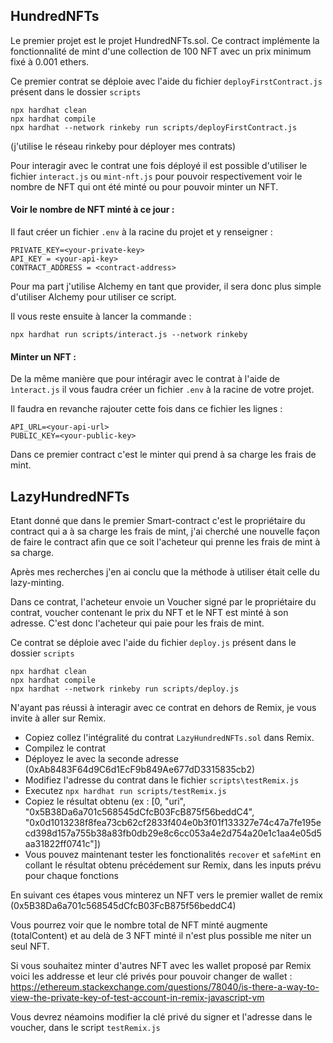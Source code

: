 ## HundredNFTs

Le premier projet est le projet HundredNFTs.sol. Ce contract implémente la fonctionnalité de mint d'une collection de 100 NFT avec un prix minimum fixé à 0.001 ethers.

Ce premier contrat se déploie avec l'aide du fichier  `deployFirstContract.js` présent dans le dossier `scripts`

```shell
npx hardhat clean
npx hardhat compile
npx hardhat --network rinkeby run scripts/deployFirstContract.js
```
(j'utilise le réseau rinkeby pour déployer mes contrats)

Pour interagir avec le contrat une fois déployé il est possible d'utiliser le fichier `interact.js` ou `mint-nft.js` pour pouvoir respectivement voir le nombre de NFT qui ont été minté ou pour pouvoir minter un NFT.

#### Voir le nombre de NFT minté à ce jour :

Il faut créer un fichier `.env` à la racine du projet et y renseigner :

```env
PRIVATE_KEY=<your-private-key>
API_KEY = <your-api-key>
CONTRACT_ADDRESS = <contract-address>
```

Pour ma part j'utilise Alchemy en tant que provider, il sera donc plus simple d'utiliser Alchemy pour utiliser ce script.

Il vous reste ensuite à lancer la commande :

```shell
npx hardhat run scripts/interact.js --network rinkeby
```

#### Minter un NFT :

De la même manière que pour intéragir avec le contrat à l'aide de `ìnteract.js` il vous faudra créer un fichier `.env` à la racine de votre projet.

Il faudra en revanche rajouter cette fois dans ce fichier les lignes :

```
API_URL=<your-api-url>
PUBLIC_KEY=<your-public-key>
```
Dans ce premier contract c'est le minter qui prend à sa charge les frais de mint.


## LazyHundredNFTs

Etant donné que dans le premier Smart-contract c'est le propriétaire du contract qui a à sa charge les frais de mint, j'ai cherché une nouvelle façon de faire le contract afin que ce soit l'acheteur qui prenne les frais de mint à sa charge.

Après mes recherches j'en ai conclu que la méthode à utiliser était celle du lazy-minting.

Dans ce contrat, l'acheteur envoie un Voucher signé par le propriétaire du contrat, voucher contenant le prix du NFT et le NFT est minté à son adresse. C'est donc l'acheteur qui paie pour les frais de mint.

Ce contrat se déploie avec l'aide du fichier  `deploy.js` présent dans le dossier `scripts`

```shell
npx hardhat clean
npx hardhat compile
npx hardhat --network rinkeby run scripts/deploy.js
```

N'ayant pas réussi à interagir avec ce contrat en dehors de Remix, je vous invite à aller sur Remix. 
* Copiez collez l'intégralité du contrat `LazyHundredNFTs.sol` dans Remix.
* Compilez le contrat
* Déployez le avec la seconde adresse (0xAb8483F64d9C6d1EcF9b849Ae677dD3315835cb2)
* Modifiez l'adresse du contrat dans le fichier `scripts\testRemix.js`
* Executez `npx hardhat run scripts/testRemix.js` 
* Copiez le résultat obtenu (ex : [0, "uri", "0x5B38Da6a701c568545dCfcB03FcB875f56beddC4", "0x0d1013238f8fea73cb62cf2833f404e0b3f01f133327e74c47a7fe195ecd398d157a755b38a83fb0db29e8c6cc053a4e2d754a20e1c1aa4e05d5aa31822ff0741c"])
* Vous pouvez maintenant tester les fonctionalités `recover` et `safeMint` en collant le résultat obtenu précédement sur Remix, dans les inputs prévu pour chaque fonctions

En suivant ces étapes vous minterez un NFT vers le premier wallet de remix (0x5B38Da6a701c568545dCfcB03FcB875f56beddC4)

Vous pourrez voir que le nombre total de NFT minté augmente (totalContent) et au delà de 3 NFT minté il n'est plus possible me niter un seul NFT.

Si vous souhaitez minter d'autres NFT avec les wallet proposé par Remix voici les addresse et leur clé privés pour pouvoir changer de wallet : https://ethereum.stackexchange.com/questions/78040/is-there-a-way-to-view-the-private-key-of-test-account-in-remix-javascript-vm


Vous devrez néamoins modifier la clé privé du signer et l'adresse dans le voucher, dans le script `testRemix.js`


